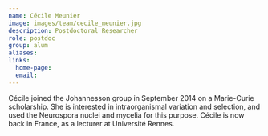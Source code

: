 ```yaml
---
name: Cécile Meunier
image: images/team/cecile_meunier.jpg
description: Postdoctoral Researcher
role: postdoc
group: alum
aliases:
links:
  home-page:
  email: 
---
```


Cécile joined the Johannesson group in September 2014 on a Marie-Curie scholarship. She is interested in intraorganismal variation and selection, and used the Neurospora nuclei and mycelia for this purpose. Cécile is now back in France, as a lecturer at Université Rennes.